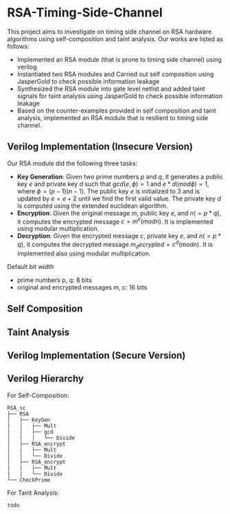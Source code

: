 # RSA-Timing-Side-Channel
This project aims to investigate on timing side channel on RSA hardware algorithms using self-composition and taint analysis. Our works are listed as follows:
* Implemented an RSA module (that is prone to timing side channel) using verilog
* Instantiated two RSA modules and Carried out self composition using JasperGold to check possible information leakage
* Synthesized the RSA module into gate level netlist and added taint signals for taint analysis using JasperGold to check possible information leakage
* Based on the counter-examples provided in self composition and taint analysis, implemented an RSA module that is resilient to timing side channel.

## Verilog Implementation (Insecure Version)
Our RSA module did the following three tasks:
* **Key Generation**: Given two prime numbers $p$ and $q$, it generates a public key $e$ and private key $d$ such that $gcd(e, \phi) = 1$ and $e*d (mod \phi) = 1$, where $\phi = (p-1)(n-1)$. The public key $e$ is initialized to $3$ and is updated by $e=e+2$ until we find the first valid value. The private key $d$ is computed using the extended euclidean algorithm. 
* **Encryption**: Given the original message $m$, public key $e$, and $n (=p*q)$, it computes the encrypted message $c=m^e (mod n)$. It is implemented using modular multiplication.
* **Decryption**: Given the encrypted message $c$, private key $e$, and $n (=p*q)$, it computes the decrypted message $m_decrypted=c^d (mod n)$. It is implemented also using modular multiplication.

Default bit width
* prime numbers p, q: 8 bits
* original and encrypted messages m, c: 16 bits

## Self Composition

## Taint Analysis

## Verilog Implementation (Secure Version)

## Verilog Hierarchy
For Self-Composition:
```
RSA_sc
├── RSA
│   ├── KeyGen
|   |   ├── Mult
|   |   ├── gcd
|   |   |   └── Divide
│   ├── RSA_encrypt
|   |   ├── Mult
|   |   └── Divide
│   ├── RSA_encrypt
|   |   ├── Mult
|   |   └── Divide
└── CheckPrime
```
For Taint Analysis:
```
todo
```

